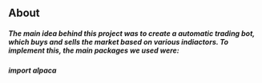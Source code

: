 ## About
##### The main idea behind this project was to create a automatic trading bot, which buys and sells the market based on various indiactors. To implement this, the main packages we used were:
##### import alpaca



